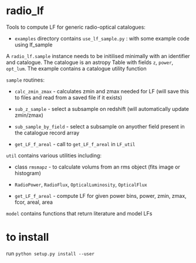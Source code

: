 # radio_lf

Tools to compute LF for generic radio-optical catalogues:

* `examples` directory contains 
`use_lf_sample.py` : with some example code using lf_sample

A `radio_lf.sample` instance needs to be initilised minimally with an identifier and catalogue. The catalogue is an astropy Table with fields `z`, `power`, `opt_lum`. The example contains a catalogue utility function 


`sample`  routines:

* `calc_zmin_zmax` - calculates zmin and zmax needed for LF (will save this to files and read from a saved file if it exists)

* `sub_z_sample` - select a subsample on redshift (will automatically update zmin/zmax)

* `sub_sample_by_field` - select a subsample on anyother field present in the catalogue record array

* `get_LF_f_areal` - call to  `get_LF_f_areal` in `LF_util`


`util`  contains various utilities including:

* class `rmsmapz` - to calculate volums from an rms object (fits image or histogram)

* `RadioPower`, `RadioFlux`, `OpticalLuminosity`, `OpticalFlux`

* `get_LF_f_areal` - compute LF for given power bins, power, zmin, zmax, fcor, areal, area


`model` contains functions that return literature and model LFs


# to install
run `python setup.py install --user`
